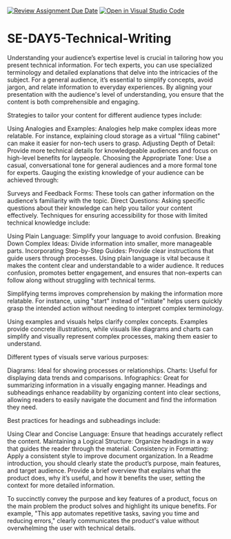 [![Review Assignment Due Date](https://classroom.github.com/assets/deadline-readme-button-22041afd0340ce965d47ae6ef1cefeee28c7c493a6346c4f15d667ab976d596c.svg)](https://classroom.github.com/a/zsAR-pyY)
[![Open in Visual Studio Code](https://classroom.github.com/assets/open-in-vscode-2e0aaae1b6195c2367325f4f02e2d04e9abb55f0b24a779b69b11b9e10269abc.svg)](https://classroom.github.com/online_ide?assignment_repo_id=15677072&assignment_repo_type=AssignmentRepo)
# SE-DAY5-Technical-Writing
Understanding your audience’s expertise level is crucial in tailoring how you present technical information. For tech experts, you can use specialized terminology and detailed explanations that delve into the intricacies of the subject. For a general audience, it’s essential to simplify concepts, avoid jargon, and relate information to everyday experiences. By aligning your presentation with the audience's level of understanding, you ensure that the content is both comprehensible and engaging.

Strategies to tailor your content for different audience types include:

Using Analogies and Examples: Analogies help make complex ideas more relatable. For instance, explaining cloud storage as a virtual "filing cabinet" can make it easier for non-tech users to grasp.
Adjusting Depth of Detail: Provide more technical details for knowledgeable audiences and focus on high-level benefits for laypeople.
Choosing the Appropriate Tone: Use a casual, conversational tone for general audiences and a more formal tone for experts.
Gauging the existing knowledge of your audience can be achieved through:

Surveys and Feedback Forms: These tools can gather information on the audience’s familiarity with the topic.
Direct Questions: Asking specific questions about their knowledge can help you tailor your content effectively.
Techniques for ensuring accessibility for those with limited technical knowledge include:

Using Plain Language: Simplify your language to avoid confusion.
Breaking Down Complex Ideas: Divide information into smaller, more manageable parts.
Incorporating Step-by-Step Guides: Provide clear instructions that guide users through processes.
Using plain language is vital because it makes the content clear and understandable to a wider audience. It reduces confusion, promotes better engagement, and ensures that non-experts can follow along without struggling with technical terms.

Simplifying terms improves comprehension by making the information more relatable. For instance, using "start" instead of "initiate" helps users quickly grasp the intended action without needing to interpret complex terminology.

Using examples and visuals helps clarify complex concepts. Examples provide concrete illustrations, while visuals like diagrams and charts can simplify and visually represent complex processes, making them easier to understand.

Different types of visuals serve various purposes:

Diagrams: Ideal for showing processes or relationships.
Charts: Useful for displaying data trends and comparisons.
Infographics: Great for summarizing information in a visually engaging manner.
Headings and subheadings enhance readability by organizing content into clear sections, allowing readers to easily navigate the document and find the information they need.

Best practices for headings and subheadings include:

Using Clear and Concise Language: Ensure that headings accurately reflect the content.
Maintaining a Logical Structure: Organize headings in a way that guides the reader through the material.
Consistency in Formatting: Apply a consistent style to improve document organization.
In a Readme introduction, you should clearly state the product’s purpose, main features, and target audience. Provide a brief overview that explains what the product does, why it’s useful, and how it benefits the user, setting the context for more detailed information.

To succinctly convey the purpose and key features of a product, focus on the main problem the product solves and highlight its unique benefits. For example, "This app automates repetitive tasks, saving you time and reducing errors," clearly communicates the product's value without overwhelming the user with technical details.
